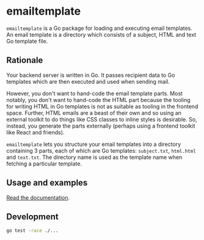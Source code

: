# emailtemplate

`emailtemplate` is a Go package for loading and executing email templates. An email template is a directory which consists of a subject, HTML and text Go template file.

## Rationale

Your backend server is written in Go. It passes recipient data to Go templates which are then executed and used when sending mail.

However, you don't want to hand-code the email template parts. Most notably, you don't want to hand-code the HTML part because the tooling for writing HTML in Go templates is not as suitable as tooling in the frontend space. Further, HTML emails are a beast of their own and so using an external toolkit to do things like CSS classes to inline styles is desirable. So, instead, you generate the parts externally (perhaps using a frontend toolkit like React and friends).

`emailtemplate` lets you structure your email templates into a directory containing 3 parts, each of which are Go templates: `subject.txt`, `html.html` and `text.txt`. The directory name is used as the template name when fetching a particular template.

## Usage and examples

[Read the documentation](https://godoc.org/govau/emailtemplate).

## Development

```sh
go test -race ./...
```
